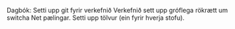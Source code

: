 Dagbók:
Setti upp git fyrir verkefnið
Verkefnið sett upp gróflega
rökrætt um switcha
Net pælingar.
Setti upp tölvur (ein fyrir hverja stofu).
